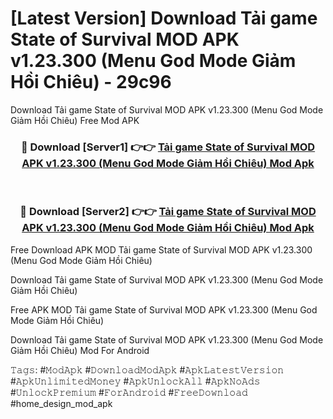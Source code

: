 # [Latest Version] Download Tải game State of Survival MOD APK v1.23.300 (Menu God Mode Giảm Hồi Chiêu) - 29c96

Download Tải game State of Survival MOD APK v1.23.300 (Menu God Mode Giảm Hồi Chiêu) Free Mod APK

<div align="center">
<h3>🔴 Download [Server1] 👉👉 <a href="https://apk-comot.site?title=Tải_game_State_of_Survival_MOD_APK_v1.23.300_(Menu_God_Mode_Giảm_Hồi_Chiêu)">Tải game State of Survival MOD APK v1.23.300 (Menu God Mode Giảm Hồi Chiêu) Mod Apk</a></h3><br>

<h3>🔴 Download [Server2] 👉👉 <a href="https://apk-comot.site?title=Tải_game_State_of_Survival_MOD_APK_v1.23.300_(Menu_God_Mode_Giảm_Hồi_Chiêu)">Tải game State of Survival MOD APK v1.23.300 (Menu God Mode Giảm Hồi Chiêu) Mod Apk</a></h3>
</div>


Free Download APK MOD Tải game State of Survival MOD APK v1.23.300 (Menu God Mode Giảm Hồi Chiêu)

Download Tải game State of Survival MOD APK v1.23.300 (Menu God Mode Giảm Hồi Chiêu) 

Free APK MOD Tải game State of Survival MOD APK v1.23.300 (Menu God Mode Giảm Hồi Chiêu) 

Download Tải game State of Survival MOD APK v1.23.300 (Menu God Mode Giảm Hồi Chiêu) Mod For Android

𝚃𝚊𝚐𝚜: #𝙼𝚘𝚍𝙰𝚙𝚔 #𝙳𝚘𝚠𝚗𝚕𝚘𝚊𝚍𝙼𝚘𝚍𝙰𝚙𝚔 #𝙰𝚙𝚔𝙻𝚊𝚝𝚎𝚜𝚝𝚅𝚎𝚛𝚜𝚒𝚘𝚗 #𝙰𝚙𝚔𝚄𝚗𝚕𝚒𝚖𝚒𝚝𝚎𝚍𝙼𝚘𝚗𝚎𝚢 #𝙰𝚙𝚔𝚄𝚗𝚕𝚘𝚌𝚔𝙰𝚕𝚕 #𝙰𝚙𝚔𝙽𝚘𝙰𝚍𝚜 #𝚄𝚗𝚕𝚘𝚌𝚔𝙿𝚛𝚎𝚖𝚒𝚞𝚖 #𝙵𝚘𝚛𝙰𝚗𝚍𝚛𝚘𝚒𝚍 #𝙵𝚛𝚎𝚎𝙳𝚘𝚠𝚗𝚕𝚘𝚊𝚍 #home_design_mod_apk